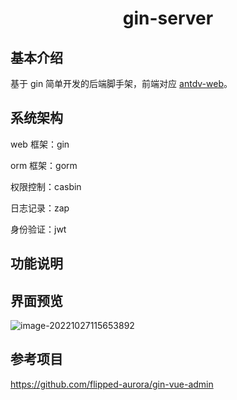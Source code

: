 <h1 align="center">
	gin-server
</h1>

## 基本介绍

基于 gin 简单开发的后端脚手架，前端对应 [antdv-web](https://github.com/niudaii/antdv-web)。

## 系统架构

web 框架：gin

orm 框架：gorm

权限控制：casbin

日志记录：zap

身份验证：jwt

## 功能说明



## 界面预览

![image-20221027115653892](https://nnotes.oss-cn-hangzhou.aliyuncs.com/notes/image-20221027115653892.png)

## 参考项目

https://github.com/flipped-aurora/gin-vue-admin